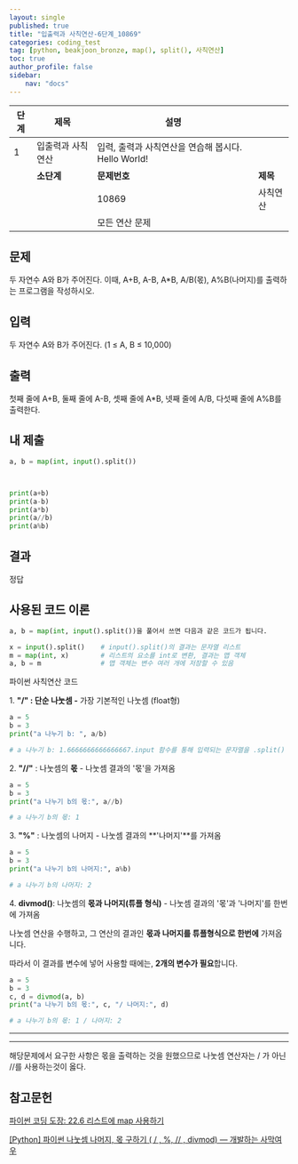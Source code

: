 ```yaml
---
layout: single
published: true
title: "입출력과 사칙연산-6단계_10869"
categories: coding_test
tag: [python, beakjoon_bronze, map(), split(), 사칙연산]
toc: true
author_profile: false
sidebar:
    nav: "docs"
---
```


| 단계  | 제목        | 설명                                  |        |
| --- | --------- | ----------------------------------- | ------ |
| 1   | 입출력과 사칙연산 | 입력, 출력과 사칙연산을 연습해 봅시다. Hello World! |        |
|     | **소단계**   | **문제번호**                            | **제목** |
|     |           | 10869                               | 사칙연산   |
|     |           | 모든 연산 문제                            |        |

## 문제

두 자연수 A와 B가 주어진다. 이때, A+B, A-B, A*B, A/B(몫), A%B(나머지)를 출력하는 프로그램을 작성하시오.

## 입력

두 자연수 A와 B가 주어진다. (1 ≤ A, B ≤ 10,000)

## 출력

첫째 줄에 A+B, 둘째 줄에 A-B, 셋째 줄에 A*B, 넷째 줄에 A/B, 다섯째 줄에 A%B를 출력한다.

## 내 제출

```python
a, b = map(int, input().split())



print(a+b)
print(a-b)
print(a*b)
print(a//b)
print(a%b)
```

## 결과

정답

## 사용된 코드 이론

```python
a, b = map(int, input().split())을 풀어서 쓰면 다음과 같은 코드가 됩니다.

x = input().split()    # input().split()의 결과는 문자열 리스트
m = map(int, x)        # 리스트의 요소를 int로 변환, 결과는 맵 객체
a, b = m               # 맵 객체는 변수 여러 개에 저장할 수 있음
```



파이썬 사칙연산 코드



1. **"/" : 단순 나눗셈 -** 가장 기본적인 나눗셈 (float형)

```python
a = 5
b = 3
print("a 나누기 b: ", a/b)

# a 나누기 b: 1.6666666666666667.input 함수를 통해 입력되는 문자열을 .split() 을 통해 문자열을 분할해준다.
```

2. **"//"** : 나눗셈의 **몫** - 나눗셈 결과의 '몫'을 가져옴

```python
a = 5
b = 3
print("a 나누기 b의 몫:", a//b)

# a 나누기 b의 몫: 1
```

3. **"%"** : 나눗셈의 나머지 - 나눗셈 결과의 **'나머지'**를 가져옴

```python
a = 5
b = 3
print("a 나누기 b의 나머지:", a%b)

# a 나누기 b의 나머지: 2
```

4. **divmod()**: 나눗셈의 **몫과 나머지(튜플 형식)** - 나눗셈 결과의 '몫'과 '나머지'를 한번에 가져옴

나눗셈 연산을 수행하고, 그 연산의 결과인 **몫과 나머지를 튜플형식으로 한번에** 가져옵니다.

따라서 이 결과를 변수에 넣어 사용할 때에는, **2개의 변수가 필요**합니다.

```python
a = 5
b = 3
c, d = divmod(a, b)
print("a 나누기 b의 몫:", c, "/ 나머지:", d)

# a 나누기 b의 몫: 1 / 나머지: 2
```

---



---

해당문제에서 요구한 사항은 몫을 출력하는 것을 원했으므로 나눗셈 연산자는 / 가 아닌 //를 사용하는것이 옳다.

## 참고문헌

[파이썬 코딩 도장: 22.6 리스트에 map 사용하기](https://dojang.io/mod/page/view.php?id=2286)

[[Python] 파이썬 나눗셈 나머지, 몫 구하기 ( / , %, // , divmod) — 개발하는 사막여우](https://dev-note-97.tistory.com/65)
